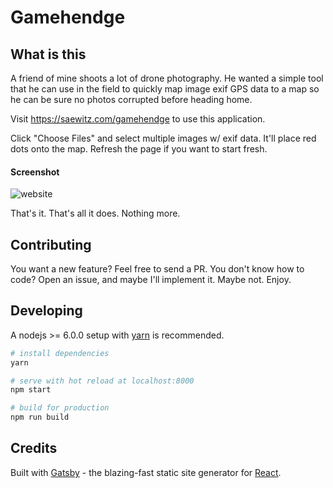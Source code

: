 # Gamehendge

## What is this

A friend of mine shoots a lot of drone photography. He wanted a simple tool that he can use in the field to quickly map image exif GPS data to a map so he can be sure no photos corrupted before heading home.

Visit https://saewitz.com/gamehendge to use this application.

Click "Choose Files" and select multiple images w/ exif data. It'll place red dots onto the map. Refresh the page if you want to start fresh.

#### Screenshot

![website](https://i.imgur.com/w3SBPis.png)

That's it. That's all it does. Nothing more.

## Contributing

You want a new feature? Feel free to send a PR. You don't know how to code? Open an issue, and maybe I'll implement it. Maybe not. Enjoy.

## Developing

A nodejs >= 6.0.0 setup with [yarn](https://yarnpkg.com/) is recommended.

```bash
# install dependencies
yarn

# serve with hot reload at localhost:8000
npm start

# build for production
npm run build
```

## Credits

Built with [Gatsby](https://www.gatsbyjs.org/) - the blazing-fast static site generator for [React](https://facebook.github.io/react/).

